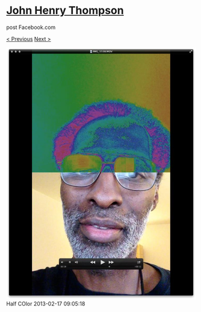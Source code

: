 # [John Henry Thompson](../README.md)
post Facebook.com

[< Previous](2013-03-05-2.md) [Next >](2013-02-12-3.md)

[![](../media/2013-02-17/Half-COlor.jpg)](../README.md)
Half COlor
2013-02-17 09:05:18